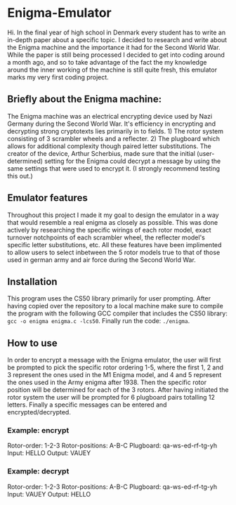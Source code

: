 # Enigma-Emulator
Hi. In the final year of high school in Denmark every student has to write an in-depth paper about a specific topic. I decided to research and write about the Enigma machine and the importance it had for the Second World War. While the paper is still being processed I decided to get into coding around a month ago, and so to take advantage of the fact the my knowledge around the inner working of the machine is still quite fresh, this emulator marks my very first coding project.

## Briefly about the Enigma machine: 
The Enigma machine was an electrical encrypting device used by Nazi Germany during the Second World War. It's efficiency in encrypting and decrypting strong cryptotexts lies primarily in to fields. 1) The rotor system consisting of 3 scrambler wheels and a reflecter. 2) The plugboard which allows for additional complexity though paired letter substitutions. The creator of the device, Arthur Scherbius, made sure that the initial (user-determined) setting for the Enigma could decrypt a message by using the same settings that were used to encrypt it. (I strongly recommend testing this out.)

## Emulator features
Throughout this project I made it my goal to design the emulator in a way that would resemble a real enigma as closely as possible. This was done actively by researching the specific wirings of each rotor model, exact turnover notchpoints of each scrambler wheel, the reflecter model's specific letter substitutions, etc. All these features have been implimented to allow users to select inbetween the 5 rotor models true to that of those used in german army and air force during the Second World War. 

## Installation
This program uses the CS50 library primarily for user prompting. After having copied over the repository to a local machine make sure to compile the program with the following GCC compiler that includes the CS50 library: `gcc -o enigma enigma.c -lcs50`. Finally run the code:
`./enigma`.


## How to use
In order to encrypt a message with the Enigma emulator, the user will first be prompted to pick the specific rotor ordering 1-5, where the first 1, 2 and 3 represent the ones used in the M1 Enigma model, and 4 and 5 represent the ones used in the Army enigma after 1938. Then the specific rotor position will be determined for each of the 3 rotors. After having initiated the rotor system the user will be prompted for 6 plugboard pairs totalling 12 letters. Finally a specific messages can be entered and encrypted/decrypted. 
  
### Example: encrypt 
  Rotor-order: 1-2-3
  Rotor-positions: A-B-C
  Plugboard: qa-ws-ed-rf-tg-yh
  Input: HELLO
  Output: VAUEY

### Example: decrypt
  Rotor-order: 1-2-3
  Rotor-positions: A-B-C
  Plugboard: qa-ws-ed-rf-tg-yh
  Input: VAUEY
  Output: HELLO
